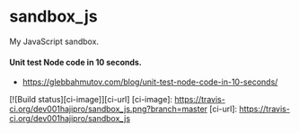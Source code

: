 # sandbox_js

My JavaScript sandbox.

#### Unit test Node code in 10 seconds.
- https://glebbahmutov.com/blog/unit-test-node-code-in-10-seconds/

[![Build status][ci-image]][ci-url]
[ci-image]: https://travis-ci.org/dev001hajipro/sandbox_js.png?branch=master
[ci-url]: https://travis-ci.org/dev001hajipro/sandbox_js